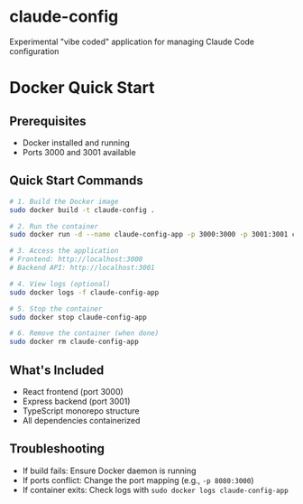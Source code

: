 # claude-config
Experimental "vibe coded" application for managing Claude Code configuration

# Docker Quick Start

## Prerequisites
- Docker installed and running
- Ports 3000 and 3001 available

## Quick Start Commands

```bash
# 1. Build the Docker image
sudo docker build -t claude-config .

# 2. Run the container
sudo docker run -d --name claude-config-app -p 3000:3000 -p 3001:3001 claude-config

# 3. Access the application
# Frontend: http://localhost:3000
# Backend API: http://localhost:3001

# 4. View logs (optional)
sudo docker logs -f claude-config-app

# 5. Stop the container
sudo docker stop claude-config-app

# 6. Remove the container (when done)
sudo docker rm claude-config-app
```

## What's Included
- React frontend (port 3000)
- Express backend (port 3001)
- TypeScript monorepo structure
- All dependencies containerized

## Troubleshooting
- If build fails: Ensure Docker daemon is running
- If ports conflict: Change the port mapping (e.g., `-p 8080:3000`)
- If container exits: Check logs with `sudo docker logs claude-config-app`